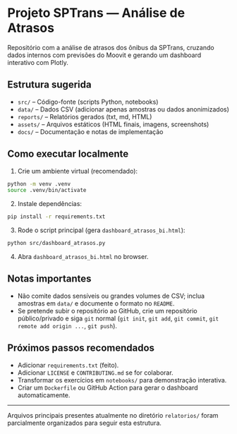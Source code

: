 # Projeto SPTrans — Análise de Atrasos

Repositório com a análise de atrasos dos ônibus da SPTrans, cruzando dados internos com previsões do Moovit e gerando um dashboard interativo com Plotly.

## Estrutura sugerida

- `src/` – Código-fonte (scripts Python, notebooks)
- `data/` – Dados CSV (adicionar apenas amostras ou dados anonimizados)
- `reports/` – Relatórios gerados (txt, md, HTML)
- `assets/` – Arquivos estáticos (HTML finais, imagens, screenshots)
- `docs/` – Documentação e notas de implementação

## Como executar localmente

1. Crie um ambiente virtual (recomendado):

```bash
python -m venv .venv
source .venv/bin/activate
```

2. Instale dependências:

```bash
pip install -r requirements.txt
```

3. Rode o script principal (gera `dashboard_atrasos_bi.html`):

```bash
python src/dashboard_atrasos.py
```

4. Abra `dashboard_atrasos_bi.html` no browser.

## Notas importantes

- Não comite dados sensíveis ou grandes volumes de CSV; inclua amostras em `data/` e documente o formato no `README`.
- Se pretende subir o repositório ao GitHub, crie um repositório público/privado e siga `git` normal (`git init`, `git add`, `git commit`, `git remote add origin ...`, `git push`).

## Próximos passos recomendados

- Adicionar `requirements.txt` (feito).
- Adicionar `LICENSE` e `CONTRIBUTING.md` se for colaborar.
- Transformar os exercícios em `notebooks/` para demonstração interativa.
- Criar um `Dockerfile` ou GitHub Action para gerar o dashboard automaticamente.

---

Arquivos principais presentes atualmente no diretório `relatorios/` foram parcialmente organizados para seguir esta estrutura.